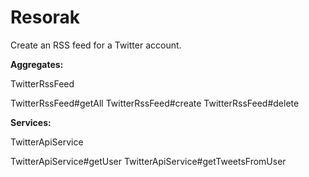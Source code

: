 # Resorak

Create an RSS feed for a Twitter account.

**Aggregates:**

TwitterRssFeed

TwitterRssFeed#getAll
TwitterRssFeed#create
TwitterRssFeed#delete

**Services:**

TwitterApiService

TwitterApiService#getUser
TwitterApiService#getTweetsFromUser
